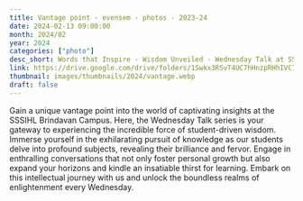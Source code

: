 ```yaml
---
title: Vantage point - evensem - photos - 2023-24
date: 2024-02-13 09:00:00
month: 2024/02
year: 2024
categories: ["photo"]
desc_short: Words that Inspire - Wisdom Unveiled - Wednesday Talk at SSSIHL Brindavan Campus
link: https://drive.google.com/drive/folders/1Swkx3RSvT4UC7hHnzpRHhIVC7l9FTChk?usp=sharing
thumbnail: images/thumbnails/2024/vantage.webp
draft: false
---
```


 Gain a unique vantage point into the world of captivating insights at the SSSIHL Brindavan Campus. Here, the Wednesday Talk series is your gateway to experiencing the incredible force of student-driven wisdom. Immerse yourself in the exhilarating pursuit of knowledge as our students delve into profound subjects, revealing their brilliance and fervor. Engage in enthralling conversations that not only foster personal growth but also expand your horizons and kindle an insatiable thirst for learning. Embark on this intellectual journey with us and unlock the boundless realms of enlightenment every Wednesday.